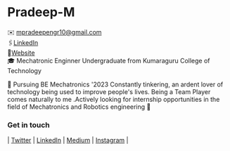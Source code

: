 # Pradeep-M
✉️ mpradeepengr10@gmail.com<br>
🖇[LinkedIn](https://www.linkedin.com/in/pradeepmano/)<br>
📇[Website](https://loragenesisinnovat.wixsite.com/lora)<br>
🎓 Mechatronic Enginner Undergraduate from Kumaraguru College of Technology

🔭 Pursuing BE Mechatronics '2023 Constantly tinkering, an ardent lover of technology being used to improve people's lives. Being a Team Player comes naturally to me .Actively looking for internship opportunities in the field of Mechatronics and Robotics engineering 🤖 

### Get in touch

| [Twitter](https://twitter.com/PRADEEPM_7) | [LinkedIn](https://www.linkedin.com/in/pradeepmano/) | [Medium](https://medium.com/@pradsanth) | [Instagram](https://www.instagram.com/itz_me_pradeep._/) |
